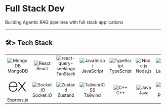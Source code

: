 # Full Stack Dev

Building Agentic RAG pipelines with full stack applications</i></b>

---

## 🛠> Tech Stack

<div align="center">

<table>
  <tr>
    <td align="center">
      <img src="https://cdn.jsdelivr.net/gh/devicons/devicon/icons/mongodb/mongodb-original.svg" width="60" height="60" alt="MongoDB" />
      <br>MongoDB
    </td>
    <td align="center">
      <img src="https://cdn.jsdelivr.net/gh/devicons/devicon/icons/react/react-original.svg" width="60" height="60" alt="React" />
      <br>React
    </td>
    <td align="center">
       <img width="60" height="60" alt="react-query-seeklogo" src="https://github.com/user-attachments/assets/d6faf448-24ea-40ff-b832-b0eec5942aaf" />
      <br>TanStack
    </td>
    <td align="center">
      <img src="https://cdn.jsdelivr.net/gh/devicons/devicon/icons/javascript/javascript-original.svg" width="60" height="60" alt="JavaScript" />
      <br>JavaScript
    </td>
    <td align="center">
      <img src="https://cdn.jsdelivr.net/gh/devicons/devicon/icons/typescript/typescript-original.svg" width="60" height="60" alt="TypeScript" />
      <br>TypeScript
    </td>
    <td align="center">
      <img src="https://cdn.jsdelivr.net/gh/devicons/devicon/icons/nodejs/nodejs-original.svg" width="60" height="60" alt="Node.js" />
      <br>Node.js
    </td>
    <td align="center">
     <img width="60" height="60" alt="langchain" src="https://github.com/user-attachments/assets/d1a79870-36c4-4604-8830-abb3c2ad04df" />
      <br>LangChain
    </td>
    <td align="center">
      <img src="https://cdn.jsdelivr.net/gh/devicons/devicon/icons/nextjs/nextjs-original.svg" width="60" height="60" alt="Next.js" />
      <br>Next.js
    </td>
  </tr>

  <tr>
    <td align="center">
      <img src="express.png" width="60" height="60" alt="Express.js" />
      <br>Express.js
    </td>
    <td align="center">
      <img src="https://cdn.worldvectorlogo.com/logos/socket-io.svg" width="60" height="60" alt="Socket.IO" />
      <br>Socket.IO
    </td>
    <td align="center">
      <img src="https://user-images.githubusercontent.com/958486/218346783-72be5ae3-b953-4dd7-b239-788a882fdad6.svg" width="60" height="60" alt="Zustand" />
      <br>Zustand
    </td>
    <td align="center">
      <img src="https://www.vectorlogo.zone/logos/tailwindcss/tailwindcss-icon.svg" width="60" height="60" alt="TailwindCSS" />
      <br>Tailwind
    </td>
    <td align="center">
      <img src="https://cdn.jsdelivr.net/gh/devicons/devicon/icons/cplusplus/cplusplus-original.svg" width="60" height="60" alt="C++" />
      <br>C++
    </td>
    <td align="center">
      <img src="https://cdn.jsdelivr.net/gh/devicons/devicon/icons/java/java-original.svg" width="60" height="60" alt="Java" />
      <br>Java
    </td>
    <td align="center">
      <img src="https://www.vectorlogo.zone/logos/getpostman/getpostman-icon.svg" width="60" height="60" alt="Postman" />
      <br>Postman
    </td>
    <td align="center">
      <img src="[https://www.vectorlogo.zone/logos/vercel/vercel-icon.svg](https://github.com/user-attachments/assets/3ae48433-cc93-4df4-9b8c-caa8169dc307)" width="60" height="60" alt="Vercel" />
      <br>Vercel
    </td>
  </tr>
</table>

</div>

